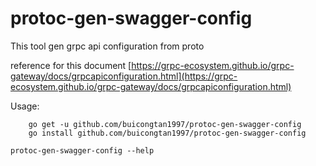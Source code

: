 # protoc-gen-swagger-config
This tool gen grpc api configuration from proto

reference for this document [https://grpc-ecosystem.github.io/grpc-gateway/docs/grpcapiconfiguration.html](https://grpc-ecosystem.github.io/grpc-gateway/docs/grpcapiconfiguration.html)

Usage: 
```
    go get -u github.com/buicongtan1997/protoc-gen-swagger-config
    go install github.com/buicongtan1997/protoc-gen-swagger-config
```
    
    
```protoc-gen-swagger-config --help```
